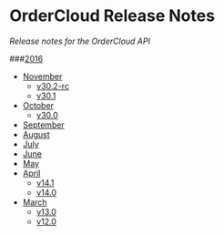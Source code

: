 # OrderCloud Release Notes
*Release notes for the OrderCloud API*

###[2016](2016/README.md)
- [November](2016/November/README.md)
	- [v30.2-rc](2016/November/v30.2-rc.md)
	- [v30.1](2016/November/v30.1.md)
- [October](2016/October/README.md)
	- [v30.0](2016/October/v30.0.md)
- [September](2016/September/README.md)
- [August](2016/August/README.md)
- [July](2016/July/README.md)
- [June](2016/June/README.md)
- [May](2016/May/README.md)
- [April](2016/April/README.md)
	- [v14.1](v14.1.md)
	- [v14.0](v14.0.md)
- [March](2016/March/README.md)
	- [v13.0](v13.0.md)
	- [v12.0](v12.0.md)
